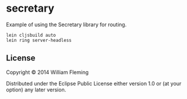 # secretary

Example of using the Secretary library for routing.


```
lein cljsbuild auto
lein ring server-headless
```

## License

Copyright © 2014 William Fleming

Distributed under the Eclipse Public License either version 1.0 or (at
your option) any later version.
